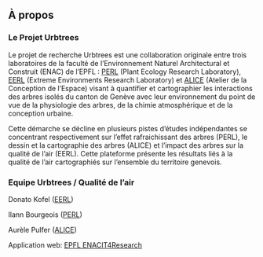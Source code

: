 ## À propos

### Le Projet Urbtrees 

Le projet de recherche Urbtrees est une collaboration originale entre trois laboratoires de la faculté de l’Environnement Naturel Architectural et Construit (ENAC) de l’EPFL : [PERL](https://www.epfl.ch/labs/perl/) (Plant Ecology Research Laboratory), [EERL](https://www.epfl.ch/labs/eerl/) (Extreme Environments Research Laboratory) et [ALICE](https://www.epfl.ch/labs/alice/) (Atelier de la Conception de l’Espace) visant à quantifier et cartographier les interactions des arbres isolés du canton de Genève avec leur environnement du point de vue de la physiologie des arbres, de la chimie atmosphérique et de la conception urbaine. 

Cette démarche se décline en plusieurs pistes d’études indépendantes se concentrant respectivement sur l’effet rafraichissant des arbres (PERL), le dessin et la cartographie des arbres (ALICE) et l’impact des arbres sur la qualité de l’air (EERL). Cette plateforme présente les résultats liés à la qualité de l’air cartographiés sur l’ensemble du territoire genevois. 

### Equipe Urbtrees / Qualité de l’air 

Donato Kofel ([EERL](https://www.epfl.ch/labs/eerl/))

Ilann Bourgeois ([PERL](https://www.epfl.ch/labs/perl/))

Aurèle Pulfer ([ALICE](https://www.epfl.ch/labs/alice/))

Application web: [EPFL ENACIT4Research](https://www.epfl.ch/schools/enac/fr/a-propos/data-a-lenac/enac-it4research-fr/)
